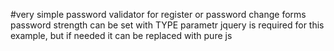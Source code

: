 #very simple password validator for register or password change forms
password strength can be set with TYPE parametr 
jquery is required for this example, but if needed it can be replaced with pure js


